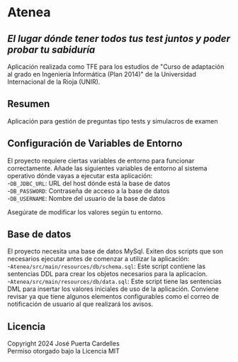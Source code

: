 # Atenea
## _El lugar dónde tener todos tus test juntos y poder probar tu sabiduría_

Aplicación realizada como TFE para los estudios de "Curso de adaptación al grado en Ingeniería Informática (Plan 2014)" de la Universidad Internacional de la Rioja (UNIR).   
## Resumen
Aplicación para gestión de preguntas tipo tests y simulacros de examen  

## Configuración de Variables de Entorno
El proyecto requiere ciertas variables de entorno para funcionar correctamente. Añade las siguientes variables de entorno al sistema operativo dónde vayas a ejecutar esta aplicación:  
-`DB_JDBC_URL`: URL del host dónde está la base de datos  
-`DB_PASSWORD`: Contraseña de acceso a la base de datos  
-`DB_USERNAME`: Nombre del usuario de la base de datos  

Asegúrate de modificar los valores según tu entorno.  
## Base de datos
El proyecto necesita una base de datos MySql. Exiten dos scripts que son necesarios ejecutar antes de comenzar a utilizar la aplicación:  
-`Atenea/src/main/resources/db/schema.sql`: Este script contiene las sentencias DDL para crear los objetos necesarios para la aplicacíon.  
-`Atenea/src/main/resources/db/data.sql`: Este script tiene las sentencias DML para insertar los valores iniciales de uso de la aplicación. Conviene revisar ya que tiene algunos elementos configurables como el correo de notificación de usuario al que realizará los avisos.  

## Licencia
Copyright 2024 José Puerta Cardelles  
Permiso otorgado bajo la Licencia MIT  

